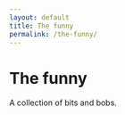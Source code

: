 ```yaml
---
layout: default
title: The funny
permalink: /the-funny/
---
```

# The funny

A collection of bits and bobs.
